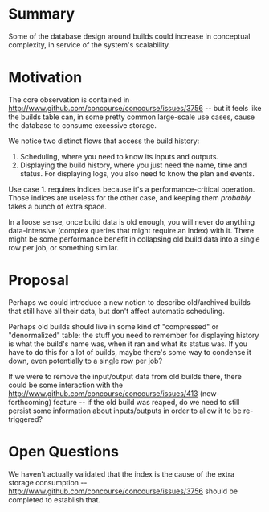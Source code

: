 # Summary

Some of the database design around builds could increase in conceptual
complexity,  in service of the system's scalability.

# Motivation

The core observation is contained in
http://www.github.com/concourse/concourse/issues/3756 -- but it feels like the
builds table can, in some pretty common large-scale use cases, cause the
database to consume excessive storage.

We notice two distinct flows that access the build history:
1. Scheduling, where you need to know its inputs and outputs.
2. Displaying the build history, where you just need the name, time and status.
   For displaying logs, you also need to know the plan and events.

Use case 1. requires indices because it's a performance-critical operation.
Those indices are useless for the other case, and keeping them _probably_ takes
a bunch of extra space.

In a loose sense, once build data is old enough, you will never do anything
data-intensive (complex queries that might require an index) with it. There
might be some performance benefit in collapsing old build data into a single
row per job, or something similar.

# Proposal

Perhaps we could introduce a new notion to describe old/archived builds that
still have all their data, but don't affect automatic scheduling.

Perhaps old builds should live in some kind of "compressed" or "denormalized"
table: the stuff you need to remember for displaying history is what the build's
name was, when it ran and what its status was. If you have to do this for a lot
of builds, maybe there's some way to condense it down, even potentially to a
single row per job?

If we were to remove the input/output data from old builds there, there could be
some interaction with the http://www.github.com/concourse/concourse/issues/413
(now-forthcoming) feature -- if
the old build was reaped, do we need to still persist some information about
inputs/outputs in order to allow it to be re-triggered?

# Open Questions

We haven't actually validated that the index is the cause of the extra storage
consumption -- http://www.github.com/concourse/concourse/issues/3756 should be
completed to establish that.
